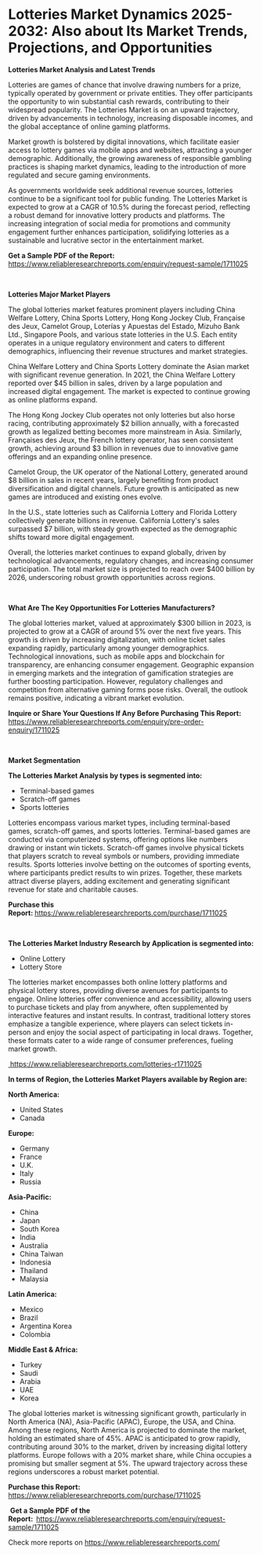 <p><h1>Lotteries Market Dynamics 2025-2032: Also about Its Market Trends, Projections, and Opportunities</h1></p><p><strong>Lotteries Market Analysis and Latest Trends</strong></p>
<p><p>Lotteries are games of chance that involve drawing numbers for a prize, typically operated by government or private entities. They offer participants the opportunity to win substantial cash rewards, contributing to their widespread popularity. The Lotteries Market is on an upward trajectory, driven by advancements in technology, increasing disposable incomes, and the global acceptance of online gaming platforms. </p><p>Market growth is bolstered by digital innovations, which facilitate easier access to lottery games via mobile apps and websites, attracting a younger demographic. Additionally, the growing awareness of responsible gambling practices is shaping market dynamics, leading to the introduction of more regulated and secure gaming environments. </p><p>As governments worldwide seek additional revenue sources, lotteries continue to be a significant tool for public funding. The Lotteries Market is expected to grow at a CAGR of 10.5% during the forecast period, reflecting a robust demand for innovative lottery products and platforms. The increasing integration of social media for promotions and community engagement further enhances participation, solidifying lotteries as a sustainable and lucrative sector in the entertainment market.</p></p>
<p><strong>Get a Sample PDF of the Report:&nbsp;</strong> <a href="https://www.reliableresearchreports.com/enquiry/request-sample/1711025?utm_campaign=3557&utm_medium=2&utm_source=Github&utm_content=ia&utm_term=27032025&utm_id=lotteries">https://www.reliableresearchreports.com/enquiry/request-sample/1711025</a></p>
<p>&nbsp;</p>
<p><strong>Lotteries Major Market Players</strong></p>
<p><p>The global lotteries market features prominent players including China Welfare Lottery, China Sports Lottery, Hong Kong Jockey Club, Française des Jeux, Camelot Group, Loterías y Apuestas del Estado, Mizuho Bank Ltd., Singapore Pools, and various state lotteries in the U.S. Each entity operates in a unique regulatory environment and caters to different demographics, influencing their revenue structures and market strategies.</p><p>China Welfare Lottery and China Sports Lottery dominate the Asian market with significant revenue generation. In 2021, the China Welfare Lottery reported over $45 billion in sales, driven by a large population and increased digital engagement. The market is expected to continue growing as online platforms expand.</p><p>The Hong Kong Jockey Club operates not only lotteries but also horse racing, contributing approximately $2 billion annually, with a forecasted growth as legalized betting becomes more mainstream in Asia. Similarly, Françaises des Jeux, the French lottery operator, has seen consistent growth, achieving around $3 billion in revenues due to innovative game offerings and an expanding online presence.</p><p>Camelot Group, the UK operator of the National Lottery, generated around $8 billion in sales in recent years, largely benefiting from product diversification and digital channels. Future growth is anticipated as new games are introduced and existing ones evolve. </p><p>In the U.S., state lotteries such as California Lottery and Florida Lottery collectively generate billions in revenue. California Lottery's sales surpassed $7 billion, with steady growth expected as the demographic shifts toward more digital engagement. </p><p>Overall, the lotteries market continues to expand globally, driven by technological advancements, regulatory changes, and increasing consumer participation. The total market size is projected to reach over $400 billion by 2026, underscoring robust growth opportunities across regions.</p></p>
<p>&nbsp;</p>
<p><strong>What Are The Key Opportunities For Lotteries Manufacturers?</strong></p>
<p><p>The global lotteries market, valued at approximately $300 billion in 2023, is projected to grow at a CAGR of around 5% over the next five years. This growth is driven by increasing digitalization, with online ticket sales expanding rapidly, particularly among younger demographics. Technological innovations, such as mobile apps and blockchain for transparency, are enhancing consumer engagement. Geographic expansion in emerging markets and the integration of gamification strategies are further boosting participation. However, regulatory challenges and competition from alternative gaming forms pose risks. Overall, the outlook remains positive, indicating a vibrant market evolution.</p></p>
<p><strong>Inquire or Share Your Questions If Any Before Purchasing This Report:</strong> <a href="https://www.reliableresearchreports.com/enquiry/pre-order-enquiry/1711025?utm_campaign=3557&utm_medium=2&utm_source=Github&utm_content=ia&utm_term=27032025&utm_id=lotteries">https://www.reliableresearchreports.com/enquiry/pre-order-enquiry/1711025</a></p>
<p>&nbsp;</p>
<p><strong>Market Segmentation</strong></p>
<p><strong>The Lotteries Market Analysis by types is segmented into:</strong></p>
<p><ul><li>Terminal-based games</li><li>Scratch-off games</li><li>Sports lotteries</li></ul></p>
<p><p>Lotteries encompass various market types, including terminal-based games, scratch-off games, and sports lotteries. Terminal-based games are conducted via computerized systems, offering options like numbers drawing or instant win tickets. Scratch-off games involve physical tickets that players scratch to reveal symbols or numbers, providing immediate results. Sports lotteries involve betting on the outcomes of sporting events, where participants predict results to win prizes. Together, these markets attract diverse players, adding excitement and generating significant revenue for state and charitable causes.</p></p>
<p><strong>Purchase this Report:&nbsp;</strong><a href="https://www.reliableresearchreports.com/purchase/1711025?utm_campaign=3557&utm_medium=2&utm_source=Github&utm_content=ia&utm_term=27032025&utm_id=lotteries">https://www.reliableresearchreports.com/purchase/1711025</a></p>
<p>&nbsp;</p>
<p><strong>The Lotteries Market Industry Research by Application is segmented into:</strong></p>
<p><ul><li>Online Lottery</li><li>Lottery Store</li></ul></p>
<p><p>The lotteries market encompasses both online lottery platforms and physical lottery stores, providing diverse avenues for participants to engage. Online lotteries offer convenience and accessibility, allowing users to purchase tickets and play from anywhere, often supplemented by interactive features and instant results. In contrast, traditional lottery stores emphasize a tangible experience, where players can select tickets in-person and enjoy the social aspect of participating in local draws. Together, these formats cater to a wide range of consumer preferences, fueling market growth.</p></p>
<p><a href="https://www.reliableresearchreports.com/lotteries-r1711025?utm_campaign=3557&utm_medium=2&utm_source=Github&utm_content=ia&utm_term=27032025&utm_id=lotteries">&nbsp;https://www.reliableresearchreports.com/lotteries-r1711025</a></p>
<p><strong>In terms of Region, the Lotteries Market Players available by Region are:</strong></p>
<p>
    <p> <strong> North America: </strong>
        <ul>
            <li>United States</li>
            <li>Canada</li>
        </ul>
        </p> 
    <p> <strong> Europe: </strong>
        <ul>
            <li>Germany</li>
            <li>France</li>
            <li>U.K.</li>
            <li>Italy</li>
            <li>Russia</li>
        </ul>
        </p> 
    <p> <strong> Asia-Pacific: </strong>
        <ul>
            <li>China</li>
            <li>Japan</li>
            <li>South Korea</li>
            <li>India</li>
            <li>Australia</li>
            <li>China Taiwan</li>
            <li>Indonesia</li>
            <li>Thailand</li>
            <li>Malaysia</li>
        </ul>
        </p> 
    <p> <strong> Latin America: </strong>
        <ul>
            <li>Mexico</li>
            <li>Brazil</li>
            <li>Argentina Korea</li>
            <li>Colombia</li>
        </ul>
        </p> 
    <p> <strong> Middle East & Africa: </strong>
        <ul>
            <li>Turkey</li>
            <li>Saudi</li>
            <li>Arabia</li>
            <li>UAE</li>
            <li>Korea</li>
        </ul>
    </p>
    </p>
<p><p>The global lotteries market is witnessing significant growth, particularly in North America (NA), Asia-Pacific (APAC), Europe, the USA, and China. Among these regions, North America is projected to dominate the market, holding an estimated share of 45%. APAC is anticipated to grow rapidly, contributing around 30% to the market, driven by increasing digital lottery platforms. Europe follows with a 20% market share, while China occupies a promising but smaller segment at 5%. The upward trajectory across these regions underscores a robust market potential.</p></p>
<p><strong>Purchase this Report: </strong><a href="https://www.reliableresearchreports.com/purchase/1711025?utm_campaign=3557&utm_medium=2&utm_source=Github&utm_content=ia&utm_term=27032025&utm_id=lotteries">https://www.reliableresearchreports.com/purchase/1711025</a></p>
<p>&nbsp;<strong>Get a Sample PDF of the Report:&nbsp;&nbsp;</strong><a href="https://www.reliableresearchreports.com/enquiry/request-sample/1711025?utm_campaign=3557&utm_medium=2&utm_source=Github&utm_content=ia&utm_term=27032025&utm_id=lotteries">https://www.reliableresearchreports.com/enquiry/request-sample/1711025</a></p>
<p><strong></strong></p>
<p>Check more reports on <a href="https://www.reliableresearchreports.com/?utm_campaign=3557&utm_medium=2&utm_source=Github&utm_content=ia&utm_term=27032025&utm_id=lotteries">https://www.reliableresearchreports.com/</a></p>